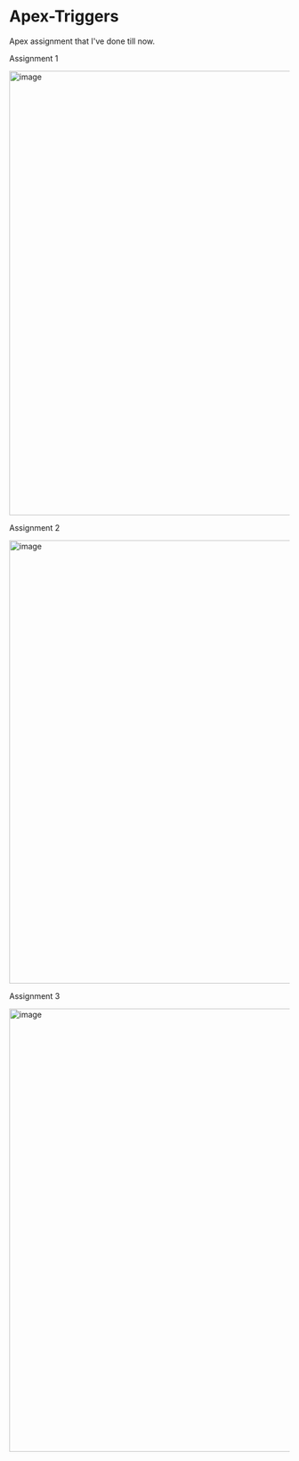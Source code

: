 # Apex-Triggers
Apex assignment that I've done till now.

Assignment 1

<img width="797" alt="image" src="https://user-images.githubusercontent.com/55269093/193119402-512dd861-72c0-476d-a16d-19af9a0543a4.png">

Assignment 2

<img width="795" alt="image" src="https://user-images.githubusercontent.com/55269093/193119537-20c8ffcf-bde8-46c8-b559-ba9e8cc5405b.png">

Assignment 3

<img width="795" alt="image" src="https://user-images.githubusercontent.com/55269093/193119608-393a2827-ac69-478b-be36-600427ceefc9.png">
